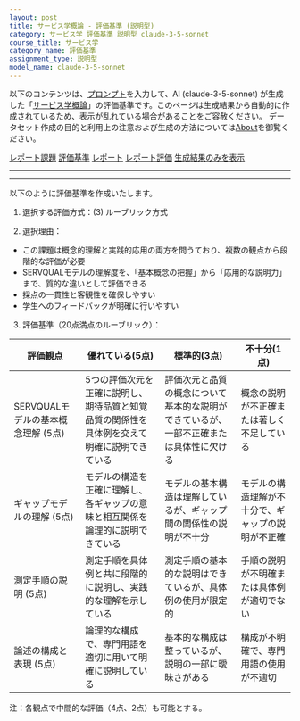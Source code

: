 ```yaml
---
layout: post
title: サービス学概論 - 評価基準 (説明型)
category: サービス学 評価基準 説明型 claude-3-5-sonnet
course_title: サービス学
category_name: 評価基準
assignment_type: 説明型
model_name: claude-3-5-sonnet
---
```


以下のコンテンツは、[プロンプト](https://github.com/takedatoshiyuki/synthetic_assignments/tree/main/generated/サービス学/claude-3-5-sonnet/prompt_評価基準-説明型.md)を入力して、AI (claude-3-5-sonnet) が生成した「[サービス学概論](/contents/サービス学/)」の評価基準です。このページは生成結果から自動的に作成されているため、表示が乱れている場合があることをご容赦ください。
データセット作成の目的と利用上の注意および生成の方法については[About](/About)を御覧ください。

[レポート課題](../レポート課題-説明型)
[評価基準](../評価基準-説明型)
[レポート](../レポート-説明型)
[レポート評価](../レポート評価-説明型)
[生成結果のみを表示](https://github.com/takedatoshiyuki/synthetic_assignments/tree/main/generated/サービス学/claude-3-5-sonnet/評価基準-説明型.md)
  

***
***
  
以下のように評価基準を作成いたします。

1. 選択する評価方式：(3) ルーブリック方式

2. 選択理由：
- この課題は概念的理解と実践的応用の両方を問うており、複数の観点から段階的な評価が必要
- SERVQUALモデルの理解度を、「基本概念の把握」から「応用的な説明力」まで、質的な違いとして評価できる
- 採点の一貫性と客観性を確保しやすい
- 学生へのフィードバックが明確に行いやすい

3. 評価基準（20点満点のルーブリック）：

| 評価観点 | 優れている(5点) | 標準的(3点) | 不十分(1点) |
|----------|----------------|-------------|------------|
| SERVQUALモデルの基本概念理解 (5点) | 5つの評価次元を正確に説明し、期待品質と知覚品質の関係性を具体例を交えて明確に説明できている | 評価次元と品質の概念について基本的な説明ができているが、一部不正確または具体性に欠ける | 概念の説明が不正確または著しく不足している |
| ギャップモデルの理解 (5点) | モデルの構造を正確に理解し、各ギャップの意味と相互関係を論理的に説明できている | モデルの基本構造は理解しているが、ギャップ間の関係性の説明が不十分 | モデルの構造理解が不十分で、ギャップの説明が不正確 |
| 測定手順の説明 (5点) | 測定手順を具体例と共に段階的に説明し、実践的な理解を示している | 測定手順の基本的な説明はできているが、具体例の使用が限定的 | 手順の説明が不明確または具体例が適切でない |
| 論述の構成と表現 (5点) | 論理的な構成で、専門用語を適切に用いて明確に説明している | 基本的な構成は整っているが、説明の一部に曖昧さがある | 構成が不明確で、専門用語の使用が不適切 |

注：各観点で中間的な評価（4点、2点）も可能とする。
